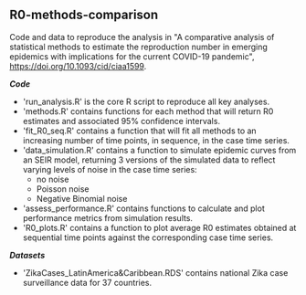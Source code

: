 ## R0-methods-comparison

Code and data to reproduce the analysis in "A comparative analysis of statistical methods to estimate the reproduction number in emerging epidemics with implications for the current COVID-19 pandemic", https://doi.org/10.1093/cid/ciaa1599.

***Code***
- 'run_analysis.R' is the core R script to reproduce all key analyses.
- 'methods.R' contains functions for each method that will return R0 estimates and associated 95% confidence intervals.
- 'fit_R0_seq.R' contains a function that will fit all methods to an increasing number of time points, in sequence, in the case time series.
- 'data_simulation.R' contains a function to simulate epidemic curves from an SEIR model, returning 3 versions of the simulated data to reflect varying levels of noise in the case time series:
   - no noise
   - Poisson noise
   - Negative Binomial noise
- 'assess_performance.R' contains functions to calculate and plot performance metrics from simulation results.
- 'R0_plots.R' contains a function to plot average R0 estimates obtained at sequential time points against the corresponding case time series.


***Datasets***
- 'ZikaCases_LatinAmerica&Caribbean.RDS' contains national Zika case surveillance data for 37 countries.
